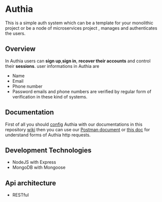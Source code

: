 # Authia
This is a simple auth system which can be a template for your monolithic project or be a node of microservices project , manages and authenticates the users.

## Overview
In Authia users can **sign up**,**sign in**, **recover their accounts** and control their **sessions**. user informations in Authia are
* Name
* Email
* Phone number
* Password
emails and phone numbers are verified by regular form of verification in these kind of systems.

## Documentation
First of all you should [config](https://github.com/monfared01/Authia/wiki/Configuration) Authia with our documentations in this repository [wiki](https://github.com/monfared01/Authia/wiki/) then you can use our [Postman document](https://github.com/monfared01/Authia/blob/main/Authia.postman_collection.json) or [this doc](https://github.com/monfared01/Authia/wiki/Authia-http-document) for understand forms of Authia http requests.

## Development Technologies
* NodeJS with Express
* MongoDB with Mongoose

## Api architecture
* RESTful
